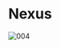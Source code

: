 # Nexus

![004](https://user-images.githubusercontent.com/88068412/127256179-4fa25c27-76e0-46e6-b8c4-865d8ebe8478.jpg)
